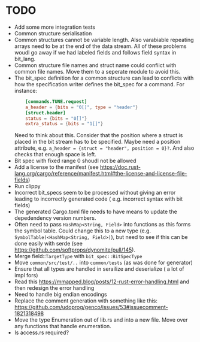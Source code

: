   # TODO

  - Add some more integration tests
  - Common structure serialisation
  - Common structures cannot be variable length. Also varabiable repeating arrays need to be at the end of 
    the data stream. All of these problems woudl go away if we had labeled fields and follows field syntax
    in bit_lang.
  - Common structure file names and struct name could confiict with common file names.
    Move them to a seperate module to avoid this.
  - The bit_spec definition for a common structure can lead to conflicts  with how the specification writer
    defines the bit_spec for a command. For instance:
    ```toml
        [commands.TUNE.request]
        a_header = {bits = "0[]", type = "header"}
        [struct.header]
        status = {bits = "0[]"}
        extra_status = {bits = "1[]"}
    ```
    Need to think about this. Consider that the position where a struct is placed in the bit stream
    has to be specified. Maybe need a position  attribute, e.g. `a_header = {struct = "header", position = 0}?`.
    And also checks that enough space is left.
  - Bit spec with fixed range 0 shoudl not be allowed   
  - Add a license to the manifest (see  https://doc.rust-lang.org/cargo/reference/manifest.html#the-license-and-license-file-fields)
  - Run clippy
  - Incorrect bit_specs seem to be processed without giving an error leading to incorrectly generated code
    ( e.g. incorrect syntax with bit fields)
  - The generated Cargo.toml file needs to have means to update the depedendency version numbers.
  - Often need to pass `HashMap<String, Field>` into functions as this forms the symbol table.
    Could change this to a new type (e.g. `SymbolTable(<HashMap<String, Field>)`), but need to
    see if this can be done easily with serde (see https://github.com/softprops/dynomite/pull/145).
   - Merge field::`TargetType` with `bit_spec::BitSpecType`
   - Move `common/src/test/..` into `common/tests` (as was done for generator)
   - Ensure that all types are handled in serailize and deserialize ( a lot of impl fors)
   - Read this  https://mmapped.blog/posts/12-rust-error-handling.html and then redesign the error handling
   - Need to handle big endian encodings
   - Replace the comment generation with something like this:  https://github.com/udoprog/genco/issues/53#issuecomment-1821318498
   - Move the type Enumeration out of lib.rs and into a new file. Move over any functions that handle enumeration.
   - Is access.rs required?